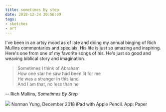 ```yaml
---
title: sometimes by step
date: 2018-12-24 20:56:09
tags: 
- sketches
- art
---
```

I've been in an artsy mood as of late and doing my annual binging of Rich Mullins commentaries and specials. His life is just so amazing and inspiring. Here's one from one of my favorite songs of his. He's just so good and weaving biblical story and imagination.

> Sometimes I think of Abraham  
> How one star he saw had been lit for me  
> He was a stranger in this land  
> And I am that, no less than he

-- Rich Mullins, _Sometimes By Step_

![](/images/sometimesbystep85.jpg)
Norman Yung, December 2018
iPad with Apple Pencil. App: Paper
